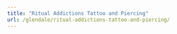 ```yaml
---
title: "Ritual Addictions Tattoo and Piercing"
url: /glendale/ritual-addictions-tattoo-and-piercing/
---
```

